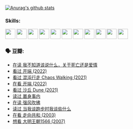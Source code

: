 
[![Anurag's github stats](https://github-readme-stats.vercel.app/api?username=w940853815)](https://github.com/anuraghazra/github-readme-stats)

### Skills:

<code><img height="32" src="https://cdn.jsdelivr.net/npm/simple-icons@v5/icons/python.svg"></code>
<code><img height="32" src="https://cdn.jsdelivr.net/npm/simple-icons@v5/icons/javascript.svg"></code>
<code><img height="32" src="https://cdn.jsdelivr.net/npm/simple-icons@v5/icons/django.svg"></code>
<code><img height="32" src="https://cdn.jsdelivr.net/npm/simple-icons@v5/icons/flask.svg"></code>
<code><img height="32" src="https://cdn.jsdelivr.net/npm/simple-icons@v5/icons/vuetify.svg"></code>
<code><img height="32" src="https://cdn.jsdelivr.net/npm/simple-icons@v5/icons/git.svg"></code>
<code><img height="32" src="https://cdn.jsdelivr.net/npm/simple-icons@v5/icons/docker.svg"></code>
<code><img height="32" src="https://cdn.jsdelivr.net/npm/simple-icons@v5/icons/postgresql.svg"></code>
<code><img height="32" src="https://cdn.jsdelivr.net/npm/simple-icons@v5/icons/elasticsearch.svg"></code>
<code><img height="32" src="https://cdn.jsdelivr.net/npm/simple-icons@v5/icons/macos.svg"></code>
<code><img height="32" src="https://cdn.jsdelivr.net/npm/simple-icons@v5/icons/linux.svg"></code>

### 🗣 豆瓣:

<!-- DOUBAN-ACTIVITIES:START -->
- [在读 我不知道该说什么，关于死亡还是爱情](https://www.douban.com/people/136069238/status/3742672820/?_i=43516263)
- [看过 开端‎ (2022)](https://www.douban.com/people/136069238/status/3737530861/?_i=43516263)
- [看过 混沌行走 Chaos Walking‎ (2021)](https://www.douban.com/people/136069238/status/3734828206/?_i=43516263)
- [在看 开端‎ (2022)](https://www.douban.com/people/136069238/status/3733533297/?_i=43516263)
- [看过 沙丘 Dune‎ (2021)](https://www.douban.com/people/136069238/status/3726869471/?_i=43516263)
- [读过 置身事内](https://www.douban.com/people/136069238/status/3726223867/?_i=43516263)
- [在读 强风吹拂](https://www.douban.com/people/136069238/status/3725395475/?_i=43516263)
- [读过 当我谈跑步时我谈些什么](https://www.douban.com/people/136069238/status/3715422296/?_i=43516263)
- [在看 走向共和‎ (2003)](https://www.douban.com/people/136069238/status/3711470443/?_i=43516263)
- [想看 大明王朝1566‎ (2007)](https://www.douban.com/people/136069238/status/3710980213/?_i=43516263)
<!-- DOUBAN-ACTIVITIES:END -->
<!--
**w940853815/w940853815** is a ✨ _special_ ✨ repository because its `README.md` (this file) appears on your GitHub profile.

Here are some ideas to get you started:

- 🔭 I’m currently working on ...
- 🌱 I’m currently learning ...
- 👯 I’m looking to collaborate on ...
- 🤔 I’m looking for help with ...
- 💬 Ask me about ...
- 📫 How to reach me: ...
- 😄 Pronouns: ...
- ⚡ Fun fact: ...
-->
